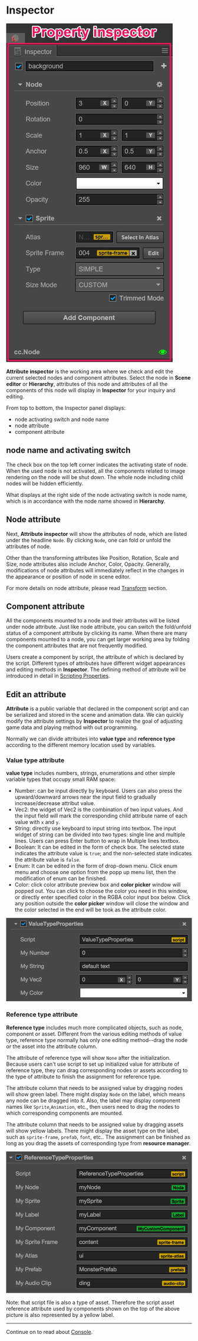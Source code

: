 # Inspector

![scene-panel](../index/inspector.png)

**Attribute inspector** is the working area where we check and edit the current selected nodes and component attributes. Select the node in **Scene editor** or **Hierarchy**, attributes of this node and attributes of all the components of this node will display in **Inspector** for your inquiry and editing.

From top to bottom, the Inspector panel displays:

- node activating switch and node name
- node attribute
- component attribute

## node name and activating switch

The check box on the top left corner indicates the activating state of node. When the used node is not activated, all the components related to image rendering on the node will be shut down. The whole node including child nodes will be hidden efficiently.

What displays at the right side of the node activating switch is node name, which is in accordance with the node name showed in **Hierarchy**.

## Node attribute

Next, **Attribute inspector** will show the attributes of node, which are listed under the headline `Node`. By clicking `Node`, one can fold or unfold the attributes of node.

Other than the transforming attributes like Position, Rotation, Scale and Size, node attributes also include Anchor, Color, Opacity. Generally, modifications of node attributes will immediately reflect in the changes in the appearance or position of node in scene editor.

For more details on node attribute, please read [Transform](../../content-workflow/transform.md) section.

## Component attribute

All the components mounted to a node and their attributes will be listed under node attribute. Just like node attribute, you can switch the fold/unfold status of a component attribute by clicking its name. When there are many components mounted to a node, you can get larger working area by folding the component attributes that are not frequently modified.

Users create a component by script, the attribute of which is declared by the script. Different types of attributes have different widget appearances and editing methods in **Inspector**. The defining method of attribute will be introduced in detail in [Scripting Properties](../../scripting/properties.md).

## Edit an attribute

**Attribute** is a public variable that declared in the component script and can be serialized and stored in the scene and animation data. We can quickly modify the attribute settings by **Inspector** to realize the goal of adjusting game data and playing method with out programming.

Normally we can divide attributes into **value type** and **reference type** according to the different memory location used by variables.

### Value type attribute

**value type** includes numbers, strings, enumerations and other simple variable types that occupy small RAM space:

- Number: can be input directly by keyboard. Users can also press the upward/downward arrows near the input field to gradually increase/decrease attribut value.
- Vec2: the widget of Vec2 is the combination of two input values. And the input field will mark the corresponding child attribute name of each value with `x` and `y`.
- String: directly use keyboard to input string into textbox. The input widget of string can be divided into two types: single line and multiple lines. Users can press Enter button to wrap in Multiple lines textbox.
- Boolean: It can be edited in the form of check box. The selected state indicates the attribute value is `true`; and the non-selected state indicates the attribute value is `false`.
- Enum: It can be edited in the form of drop-down menu. Click enum menu and choose one option from the popp up menu list, then the modification of enum can be finished.
- Color: click color attribute preview box and **color picker** window will popped out. You can click to choose the color you need in this window, or directly enter specified color in the RGBA color input box below. Click any position outside the **color picker** window will close the window and the color selected in the end will be took as the attribute color.

![value types](inspector/value_type.png)

### Reference type attribute

**Reference type** includes much more complicated objects, such as node, component or asset. Different from the various editing methods of value type, reference type normally has only one editing method--drag the node or the asset into the attribute column.

The attribute of reference type will show `None` after the initialization. Because users can't use script to set up initialized value for attribute of reference type, they can drag corresponding nodes or assets according to the type of attribute to finish the assignment for reference type.

The attribute column that needs to be assigned value by dragging nodes will show green label. There might display `Node` on the label, which means any node can be dragged into it. Also, the label may display component names like `Sprite`,`Animation`, etc., then users need to drag the nodes to which corresponding components are mounted.

The attribute column that needs to be assigned value by dragging assets will show yellow labels. There might display the asset type on the label, such as `sprite-frame`, `prefab`, `font`, etc.. The assignment can be finished as long as you drag the assets of corresponding type from **resource manager**.

![reference types](inspector/reference_type.png)

  Note: that script file is also a type of asset. Therefore the script asset reference attribute used by components shown on the top of the above picture is also represented by a yellow label.

---

Continue on to read about [Console](console.md).

